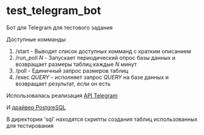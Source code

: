 # test_telegram_bot
Бот для Telegram для тестового задания

Доступные комманды:
1. /start - Выводит список доступных комманд с кратким описанием
1. /run_poll _N_ - Запускает периодический опрос базы данных и возвращает размеры таблиц каждые _N_ минут
1. /poll - Единичный запрос размеров таблиц
1. /exec _QUERY_ - исполняет запрос _QUERY_ на базе данных и возвращает результат, если он есть

Использовалась реализация [API Telegram](https://github.com/python-telegram-bot/python-telegram-bot)

И [драйвер PostgreSQL](https://github.com/python-postgres/fe)

В директории 'sql' находятся скрипты создания таблиц использованных для тестирования
